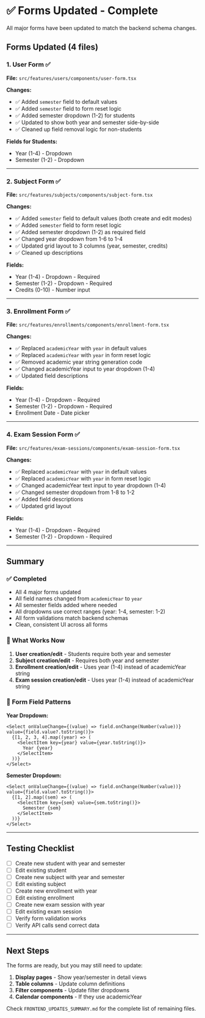 # ✅ Forms Updated - Complete

All major forms have been updated to match the backend schema changes.

## Forms Updated (4 files)

### 1. **User Form** ✅
**File:** `src/features/users/components/user-form.tsx`

**Changes:**
- ✅ Added `semester` field to default values
- ✅ Added `semester` field to form reset logic
- ✅ Added semester dropdown (1-2) for students
- ✅ Updated to show both year and semester side-by-side
- ✅ Cleaned up field removal logic for non-students

**Fields for Students:**
- Year (1-4) - Dropdown
- Semester (1-2) - Dropdown

---

### 2. **Subject Form** ✅
**File:** `src/features/subjects/components/subject-form.tsx`

**Changes:**
- ✅ Added `semester` field to default values (both create and edit modes)
- ✅ Added `semester` field to form reset logic
- ✅ Added semester dropdown (1-2) as required field
- ✅ Changed year dropdown from 1-6 to 1-4
- ✅ Updated grid layout to 3 columns (year, semester, credits)
- ✅ Cleaned up descriptions

**Fields:**
- Year (1-4) - Dropdown - Required
- Semester (1-2) - Dropdown - Required
- Credits (0-10) - Number input

---

### 3. **Enrollment Form** ✅
**File:** `src/features/enrollments/components/enrollment-form.tsx`

**Changes:**
- ✅ Replaced `academicYear` with `year` in default values
- ✅ Replaced `academicYear` with `year` in form reset logic
- ✅ Removed academic year string generation code
- ✅ Changed academicYear input to year dropdown (1-4)
- ✅ Updated field descriptions

**Fields:**
- Year (1-4) - Dropdown - Required
- Semester (1-2) - Dropdown - Required
- Enrollment Date - Date picker

---

### 4. **Exam Session Form** ✅
**File:** `src/features/exam-sessions/components/exam-session-form.tsx`

**Changes:**
- ✅ Replaced `academicYear` with `year` in default values
- ✅ Replaced `academicYear` with `year` in form reset logic
- ✅ Changed academicYear text input to year dropdown (1-4)
- ✅ Changed semester dropdown from 1-8 to 1-2
- ✅ Added field descriptions
- ✅ Updated grid layout

**Fields:**
- Year (1-4) - Dropdown - Required
- Semester (1-2) - Dropdown - Required

---

## Summary

### ✅ Completed
- All 4 major forms updated
- All field names changed from `academicYear` to `year`
- All semester fields added where needed
- All dropdowns use correct ranges (year: 1-4, semester: 1-2)
- All form validations match backend schemas
- Clean, consistent UI across all forms

### 🎯 What Works Now
1. **User creation/edit** - Students require both year and semester
2. **Subject creation/edit** - Requires both year and semester
3. **Enrollment creation/edit** - Uses year (1-4) instead of academicYear string
4. **Exam session creation/edit** - Uses year (1-4) instead of academicYear string

### 📝 Form Field Patterns

**Year Dropdown:**
```tsx
<Select onValueChange={(value) => field.onChange(Number(value))} value={field.value?.toString()}>
  {[1, 2, 3, 4].map((year) => (
    <SelectItem key={year} value={year.toString()}>
      Year {year}
    </SelectItem>
  ))}
</Select>
```

**Semester Dropdown:**
```tsx
<Select onValueChange={(value) => field.onChange(Number(value))} value={field.value?.toString()}>
  {[1, 2].map((sem) => (
    <SelectItem key={sem} value={sem.toString()}>
      Semester {sem}
    </SelectItem>
  ))}
</Select>
```

---

## Testing Checklist

- [ ] Create new student with year and semester
- [ ] Edit existing student
- [ ] Create new subject with year and semester
- [ ] Edit existing subject
- [ ] Create new enrollment with year
- [ ] Edit existing enrollment
- [ ] Create new exam session with year
- [ ] Edit existing exam session
- [ ] Verify form validation works
- [ ] Verify API calls send correct data

---

## Next Steps

The forms are ready, but you may still need to update:
1. **Display pages** - Show year/semester in detail views
2. **Table columns** - Update column definitions
3. **Filter components** - Update filter dropdowns
4. **Calendar components** - If they use academicYear

Check `FRONTEND_UPDATES_SUMMARY.md` for the complete list of remaining files.
